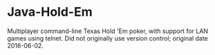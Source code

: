 # Java-Hold-Em
Multiplayer command-line Texas Hold 'Em poker, with support for LAN games using telnet. Did not originally use version control; original date 2016-06-02.
